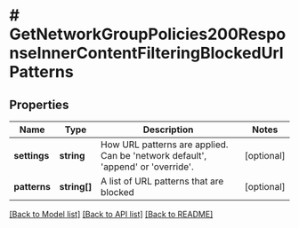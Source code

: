 # # GetNetworkGroupPolicies200ResponseInnerContentFilteringBlockedUrlPatterns

## Properties

Name | Type | Description | Notes
------------ | ------------- | ------------- | -------------
**settings** | **string** | How URL patterns are applied. Can be &#39;network default&#39;, &#39;append&#39; or &#39;override&#39;. | [optional]
**patterns** | **string[]** | A list of URL patterns that are blocked | [optional]

[[Back to Model list]](../../README.md#models) [[Back to API list]](../../README.md#endpoints) [[Back to README]](../../README.md)
